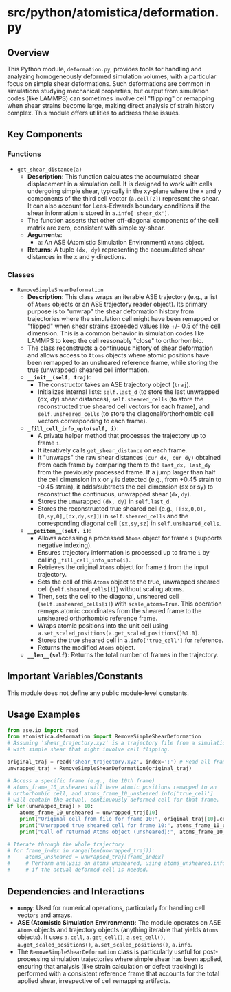 # src/python/atomistica/deformation.py

## Overview

This Python module, `deformation.py`, provides tools for handling and analyzing homogeneously deformed simulation volumes, with a particular focus on simple shear deformations. Such deformations are common in simulations studying mechanical properties, but output from simulation codes (like LAMMPS) can sometimes involve cell "flipping" or remapping when shear strains become large, making direct analysis of strain history complex. This module offers utilities to address these issues.

## Key Components

### Functions

*   `get_shear_distance(a)`
    *   **Description**: This function calculates the accumulated shear displacement in a simulation cell. It is designed to work with cells undergoing simple shear, typically in the xy-plane where the x and y components of the third cell vector (`a.cell[2]`) represent the shear. It can also account for Lees-Edwards boundary conditions if the shear information is stored in `a.info['shear_dx']`.
    *   The function asserts that other off-diagonal components of the cell matrix are zero, consistent with simple xy-shear.
    *   **Arguments**:
        *   `a`: An ASE (Atomistic Simulation Environment) `Atoms` object.
    *   **Returns**: A tuple `(dx, dy)` representing the accumulated shear distances in the x and y directions.

### Classes

*   `RemoveSimpleShearDeformation`
    *   **Description**: This class wraps an iterable ASE trajectory (e.g., a list of `Atoms` objects or an ASE trajectory reader object). Its primary purpose is to "unwrap" the shear deformation history from trajectories where the simulation cell might have been remapped or "flipped" when shear strains exceeded values like +/- 0.5 of the cell dimension. This is a common behavior in simulation codes like LAMMPS to keep the cell reasonably "close" to orthorhombic.
    *   The class reconstructs a continuous history of shear deformation and allows access to `Atoms` objects where atomic positions have been remapped to an unsheared reference frame, while storing the true (unwrapped) sheared cell information.
    *   **`__init__(self, traj)`**:
        *   The constructor takes an ASE trajectory object (`traj`).
        *   Initializes internal lists: `self.last_d` (to store the last unwrapped (dx, dy) shear distances), `self.sheared_cells` (to store the reconstructed true sheared cell vectors for each frame), and `self.unsheared_cells` (to store the diagonal/orthorhombic cell vectors corresponding to each frame).
    *   **`_fill_cell_info_upto(self, i)`**:
        *   A private helper method that processes the trajectory up to frame `i`.
        *   It iteratively calls `get_shear_distance` on each frame.
        *   It "unwraps" the raw shear distances `(cur_dx, cur_dy)` obtained from each frame by comparing them to the `last_dx, last_dy` from the previously processed frame. If a jump larger than half the cell dimension in x or y is detected (e.g., from +0.45 strain to -0.45 strain), it adds/subtracts the cell dimension (sx or sy) to reconstruct the continuous, unwrapped shear (`dx`, `dy`).
        *   Stores the unwrapped `(dx, dy)` in `self.last_d`.
        *   Stores the reconstructed true sheared cell (e.g., `[[sx,0,0],[0,sy,0],[dx,dy,sz]]`) in `self.sheared_cells` and the corresponding diagonal cell `[sx,sy,sz]` in `self.unsheared_cells`.
    *   **`__getitem__(self, i)`**:
        *   Allows accessing a processed `Atoms` object for frame `i` (supports negative indexing).
        *   Ensures trajectory information is processed up to frame `i` by calling `_fill_cell_info_upto(i)`.
        *   Retrieves the original `Atoms` object for frame `i` from the input trajectory.
        *   Sets the cell of this `Atoms` object to the true, unwrapped sheared cell (`self.sheared_cells[i]`) without scaling atoms.
        *   Then, sets the cell to the diagonal, unsheared cell (`self.unsheared_cells[i]`) with `scale_atoms=True`. This operation remaps atomic coordinates from the sheared frame to the unsheared orthorhombic reference frame.
        *   Wraps atomic positions into the unit cell using `a.set_scaled_positions(a.get_scaled_positions()%1.0)`.
        *   Stores the true sheared cell in `a.info['true_cell']` for reference.
        *   Returns the modified `Atoms` object.
    *   **`__len__(self)`**: Returns the total number of frames in the trajectory.

## Important Variables/Constants
This module does not define any public module-level constants.

## Usage Examples

```python
from ase.io import read
from atomistica.deformation import RemoveSimpleShearDeformation
# Assuming 'shear_trajectory.xyz' is a trajectory file from a simulation
# with simple shear that might involve cell flipping.

original_traj = read('shear_trajectory.xyz', index=':') # Read all frames
unwrapped_traj = RemoveSimpleShearDeformation(original_traj)

# Access a specific frame (e.g., the 10th frame)
# atoms_frame_10_unsheared will have atomic positions remapped to an
# orthorhombic cell, and atoms_frame_10_unsheared.info['true_cell']
# will contain the actual, continuously deformed cell for that frame.
if len(unwrapped_traj) > 10:
    atoms_frame_10_unsheared = unwrapped_traj[10]
    print("Original cell from file for frame 10:", original_traj[10].cell)
    print("Unwrapped true sheared cell for frame 10:", atoms_frame_10_unsheared.info['true_cell'])
    print("Cell of returned Atoms object (unsheared):", atoms_frame_10_unsheared.cell)

# Iterate through the whole trajectory
# for frame_index in range(len(unwrapped_traj)):
#     atoms_unsheared = unwrapped_traj[frame_index]
#     # Perform analysis on atoms_unsheared, using atoms_unsheared.info['true_cell']
#     # if the actual deformed cell is needed.
```

## Dependencies and Interactions

*   **`numpy`**: Used for numerical operations, particularly for handling cell vectors and arrays.
*   **ASE (Atomistic Simulation Environment)**: The module operates on ASE `Atoms` objects and trajectory objects (anything iterable that yields `Atoms` objects). It uses `a.cell`, `a.get_cell()`, `a.set_cell()`, `a.get_scaled_positions()`, `a.set_scaled_positions()`, `a.info`.
*   The `RemoveSimpleShearDeformation` class is particularly useful for post-processing simulation trajectories where simple shear has been applied, ensuring that analysis (like strain calculation or defect tracking) is performed with a consistent reference frame that accounts for the total applied shear, irrespective of cell remapping artifacts.
```

